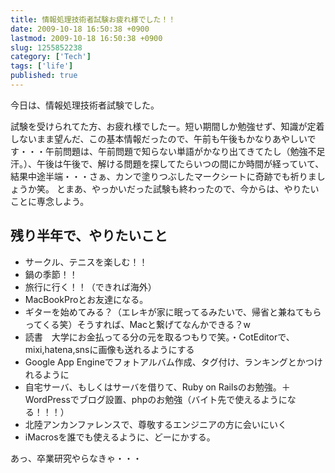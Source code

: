```yaml
---
title: 情報処理技術者試験お疲れ様でした！！
date: 2009-10-18 16:50:38 +0900
lastmod: 2009-10-18 16:50:38 +0900
slug: 1255852238
category: ['Tech']
tags: ['life']
published: true
---
```




今日は、情報処理技術者試験でした。

試験を受けられてた方、お疲れ様でしたー。短い期間しか勉強せず、知識が定着しないまま望んだ、この基本情報だったので、午前も午後もかなりあやしいです・・・午前問題は、午前問題で知らない単語がかなり出てきてたし（勉強不足汗。）、午後は午後で、解ける問題を探してたらいつの間にか時間が経っていて、結果中途半端・・・さぁ、カンで塗りつぶしたマークシートに奇跡でも祈りましょうか笑。
とまあ、やっかいだった試験も終わったので、今からは、やりたいことに専念しよう。


## 残り半年で、やりたいこと

- サークル、テニスを楽しむ！！
- 鍋の季節！！
- 旅行に行く！！（できれば海外）
- MacBookProとお友達になる。
- ギターを始めてみる？（エレキが家に眠ってるみたいで、帰省と兼ねてもらってくる笑）そうすれば、Macと繋げてなんかできる？w
- 読書　大学にお金払ってる分の元を取るつもりで笑。・CotEditorで、mixi,hatena,snsに画像も送れるようにする
- Google App Engineでフォトアルバム作成、タグ付け、ランキングとかつけれるように
- 自宅サーバ、もしくはサーバを借りて、Ruby on Railsのお勉強。＋WordPressでブログ設置、phpのお勉強（バイト先で使えるようになる！！！）
- 北陸アンカンファレンスで、尊敬するエンジニアの方に会いにいく
- iMacrosを誰でも使えるように、どーにかする。


あっ、卒業研究やらなきゃ・・・




